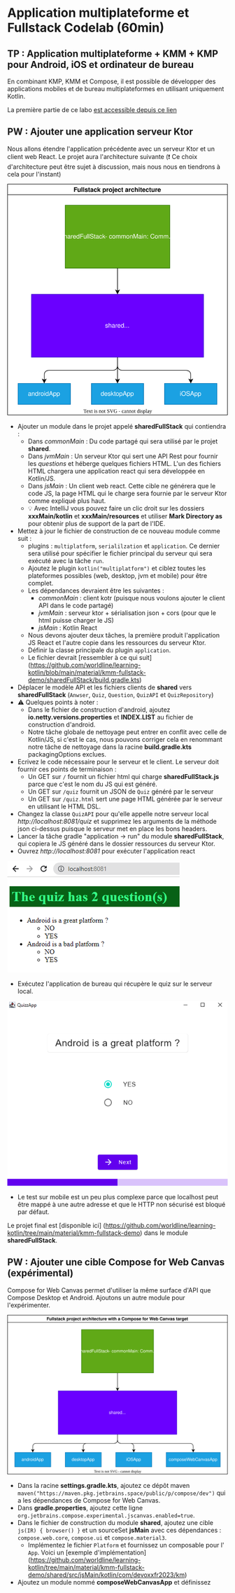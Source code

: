 # Application multiplateforme et Fullstack Codelab (60min)

## TP : Application multiplateforme + KMM + KMP pour Android, iOS et ordinateur de bureau

En combinant KMP, KMM et Compose, il est possible de développer des applications mobiles et de bureau multiplateformes en utilisant uniquement Kotlin.

La première partie de ce labo [est accessible depuis ce lien](https://worldline.github.io/learning-kotlin-multiplatform/)

## PW : Ajouter une application serveur Ktor

Nous allons étendre l'application précédente avec un serveur Ktor et un client web React.
Le projet aura l'architecture suivante (❗ Ce choix d'architecture peut être sujet à discussion, mais nous nous en tiendrons à cela pour l'instant)

![architecture](../../assets/fs-kmp-architecture.drawio.svg)

- Ajouter un module dans le projet appelé **sharedFullStack** qui contiendra :
  - Dans _commonMain_ : Du code partagé qui sera utilisé par le projet **shared**.
  - Dans _jvmMain_ : Un serveur Ktor qui sert une API Rest pour fournir les _questions_ et héberge quelques fichiers HTML. L'un des fichiers HTML chargera une application react qui sera développée en Kotlin/JS.
  - Dans _jsMain_ : Un client web react. Cette cible ne générera que le code JS, la page HTML qui le charge sera fournie par le serveur Ktor comme expliqué plus haut.
  - 💡 Avec IntelliJ vous pouvez faire un clic droit sur les dossiers **xxxMain/kotlin** et **xxxMain/resources** et utiliser **Mark Directory as** pour obtenir plus de support de la part de l'IDE.
- Mettez à jour le fichier de construction de ce nouveau module comme suit :
  - plugins : `multiplatform`, `serialilzation` et `application`. Ce dernier sera utilisé pour spécifier le fichier principal du serveur qui sera exécuté avec la tâche `run`.
  - Ajoutez le plugin `kotlin("multiplatform")` et ciblez toutes les plateformes possibles (web, desktop, jvm et mobile) pour être complet.
  - Les dépendances devraient être les suivantes :
    - _commonMain_ : client kotr (puisque nous voulons ajouter le client API dans le code partagé)
    - _jvmMain_ : serveur ktor + sérialisation json + cors (pour que le html puisse charger le JS)
    - _jsMain_ : Kotlin React
  - Nous devons ajouter deux tâches, la première produit l'application JS React et l'autre copie dans les ressources du serveur Ktor.
  - Définir la classe principale du plugin `application`.
  - Le fichier devrait [ressembler à ce qui suit] (https://github.com/worldline/learning-kotlin/blob/main/material/kmm-fullstack-demo/sharedFullStack/build.gradle.kts)
- Déplacer le modèle API et les fichiers clients de **shared** vers **sharedFullStack** (`Anwser`, `Quiz`, `Question`, `QuizAPI` et `QuizRepository`)
- ⚠️ Quelques points à noter :
  - Dans le fichier de construction d'android, ajoutez **io.netty.versions.properties** et **INDEX.LIST** au fichier de construction d'android.
  - Notre tâche globale de nettoyage peut entrer en conflit avec celle de Kotlin/JS, si c'est le cas, nous pouvons corriger cela en renommant notre tâche de nettoyage dans la racine **build.gradle.kts**
    packagingOptions exclues.
- Ecrivez le code nécessaire pour le serveur et le client. Le serveur doit fournir ces points de terminaison :
  - Un GET sur `/` fournit un fichier html qui charge **sharedFullStack.js** parce que c'est le nom du JS qui est généré.
  - Un GET sur `/quiz` fournit un JSON de `Quiz` généré par le serveur
  - Un GET sur `/quiz.html` sert une page HTML générée par le serveur en utilisant le HTML DSL.
- Changez la classe `QuizAPI` pour qu'elle appelle notre serveur local _http://localhost:8081/quiz_ et supprimez les arguments de la méthode json ci-dessus puisque le serveur met en place les bons headers.
- Lancer la tâche gradle "application -> run" du module **sharedFullStack**, qui copiera le JS généré dans le dossier ressources du serveur Ktor.
- Ouvrez _http://localhost:8081_ pour exécuter l'application react

![kmm-fs-react-demo](../../assets/kmm-fs-react-demo.png)

- Exécutez l'application de bureau qui récupère le quiz sur le serveur local.

![](../../assets/kmp-fs-desktop-local-ktor.png)

- Le test sur mobile est un peu plus complexe parce que localhost peut être mappé à une autre adresse et que le HTTP non sécurisé est bloqué par défaut.

Le projet final est [disponible ici] (https://github.com/worldline/learning-kotlin/tree/main/material/kmm-fullstack-demo) dans le module **sharedFullStack**.

## PW : Ajouter une cible Compose for Web Canvas (expérimental)

Compose for Web Canvas permet d'utiliser la même surface d'API que Compose Desktop et Android.
Ajoutons un autre module pour l'expérimenter.

![architecture web canvas](../../assets/fs-kmp-webcanvas-architecture.drawio.svg)

- Dans la racine **settings.gradle.kts**, ajoutez ce dépôt maven `maven("https://maven.pkg.jetbrains.space/public/p/compose/dev")` qui a les dépendances de Compose for Web Canvas.
- Dans **gradle.properties**, ajoutez cette ligne `org.jetbrains.compose.experimental.jscanvas.enabled=true`.
- Dans le fichier de construction du module **shared**, ajoutez une cible `js(IR) { browser() }` et un sourceSet **jsMain** avec ces dépendances : `compose.web.core`, `compose.ui` et `compose.material3`.
  - Implémentez le fichier `Platform` et fournissez un composable pour l' `App`. Voici un [exemple d'implémentation] (https://github.com/worldline/learning-kotlin/tree/main/material/kmm-fullstack-demo/shared/src/jsMain/kotlin/com/devoxxfr2023/km)
- Ajoutez un module nommé **composeWebCanvasApp** et définissez
